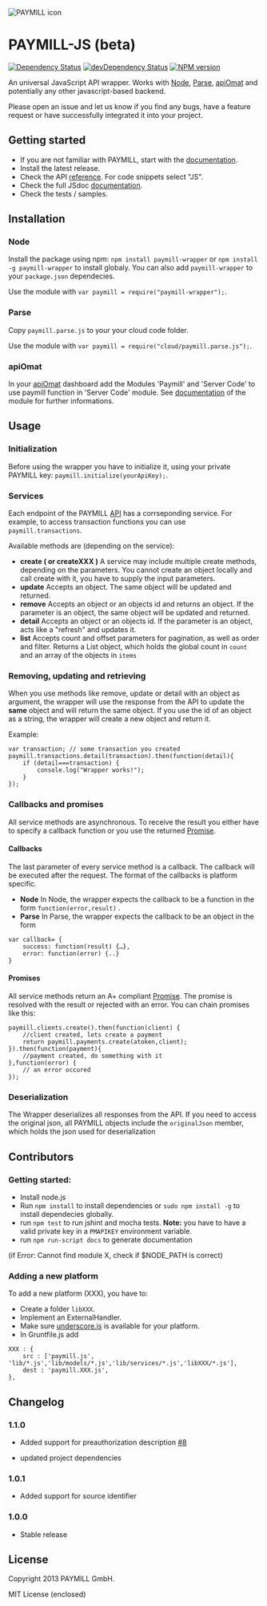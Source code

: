 ![PAYMILL icon](https://static.paymill.com/r/335f99eb3914d517bf392beb1adaf7cccef786b6/img/logo-download_Light.png)
# PAYMILL-JS (beta)

[![Dependency Status](https://david-dm.org/paymill/paymill-js.png)](https://david-dm.org/paymill/paymill-js)
[![devDependency Status](https://david-dm.org/paymill/paymill-js/dev-status.png)](https://david-dm.org/paymill/paymill-js#info=devDependencies)
[![NPM version](https://badge.fury.io/js/paymill-wrapper.png)](http://badge.fury.io/js/paymill-wrapper)
<!--
[![Build Status](https://travis-ci.org/paymill/paymill-js.png?branch=master)](https://travis-ci.org/paymill/paymill-js)
[![NPM version](https://badge.fury.io/js/paymill.node.js.png)](http://badge.fury.io/js/paymill-wrapper)
-->
An universal JavaScript API wrapper. Works with [Node](http://nodejs.org/), [Parse](http://www.parse.com), [apiOmat](http://www.apiomat.com) and potentially any other javascript-based backend.

Please open an issue and let us know if you find any bugs, have a feature request or have successfully integrated it into your project.

## Getting started

- If you are not familiar with PAYMILL, start with the [documentation](https://www.paymill.com/en-gb/documentation-3/).
- Install the latest release.
- Check the API [reference](https://www.paymill.com/en-gb/documentation-3/reference/api-reference/). For code snippets select "JS".
- Check the full JSdoc [documentation](http://paymill.github.io/paymill-js/docs/).
- Check the tests / samples.


## Installation
### Node

Install the package using npm: ``npm install paymill-wrapper`` or ``npm install -g paymill-wrapper`` to install globaly. You can also add ``paymill-wrapper`` to your ``package.json`` dependecies.

Use the module with ``var paymill = require("paymill-wrapper");``.

### Parse

Copy ``paymill.parse.js`` to your your cloud code folder.

Use the module with ``var paymill = require("cloud/paymill.parse.js");``.

### apiOmat

In your [apiOmat](http://www.apiomat.com) dashboard add the Modules 'Paymill' and 'Server Code' to use paymill function in 'Server Code' module.
See [documentation](http://www.apiomat.com/docs/modules/paymill-module/) of the module for further informations.

## Usage

### Initialization 
Before using the wrapper you have to initialize it, using your private PAYMILL key: ``paymill.initialize(yourApiKey);``.

### Services

Each endpoint of the PAYMILL [API](https://www.paymill.com/en-gb/documentation-3/reference/api-reference/) has a corrseponding service. For example, to access transaction functions you can use ``paymill.transactions``.

Available methods are (depending on the service):

- **create ( or createXXX )**
A service may include multiple create methods, depending on the parameters. You cannot create an object locally and call create with it, you have to supply the input parameters.
- **update** 
Accepts an object. The same object will be updated and returned.
- **remove**
Accepts an object or an objects id and returns an object. If the parameter is an object, the same object will be updated and returned.
- **detail**
Accepts an object or an objects id. If the parameter is an object, acts like a "refresh" and updates it. 
- **list**
Accepts count and offset parameters for pagination, as well as order and filter. Returns a List object, which holds the global count in ``count`` and an array of the objects in 
``items``


### Removing, updating and retrieving

When you use methods like remove, update or detail with an object as argument, the wrapper will use the response from the API to update the **same** object and will return the same object. If you use the id of an object as a string, the wrapper will create a new object and return it.

Example:

```
var transaction; // some transaction you created
paymill.transactions.detail(transaction).then(function(detail){
	if (detail===transaction) {
		console.log("Wrapper works!");
	}
});
```
### Callbacks and promises

All service methods are asynchronous. To receive the result you either have to specify a callback function or you use the returned [Promise](http://promises-aplus.github.io/promises-spec/).
#### Callbacks
The last parameter of every service method is a callback. The callback will be executed after the request. The format of the callbacks is platform specific.

- **Node** 
In Node, the wrapper expects the callback to be a function in the form ``function(error,result)`` .
- **Parse**
In Parse, the wrapper expects the callback to be an object in the form 

```
var callback= {
	success: function(result) {…},
	error: function(error) {..}
}
```
#### Promises
All service methods return an A+ compliant [Promise](http://promises-aplus.github.io/promises-spec/). The promise is resolved with the result or rejected with an error. You can chain promises like this:

```
paymill.clients.create().then(function(client) {
	//client created, lets create a payment
	return paymill.payments.create(atoken,client);
}).then(function(payment){
	//payment created, do something with it
},function(error) {
	// an error occured
});
```

### Deserialization
The Wrapper deserializes all responses from the API. If you need to access the original json, all PAYMILL objects include the ``originalJson`` member, which holds the json used for deserialization


## Contributors
### Getting started:

- Install node.js
- Run ``npm install`` to install dependencies or ``sudo npm install -g`` to install dependecies globally.
- run ``npm test`` to run jshint and mocha tests. **Note:** you have to have a valid private key in a ``PMAPIKEY`` environment variable.
- run ``npm run-script docs`` to generate documentation

(if Error: Cannot find module X, check if $NODE_PATH is correct)

### Adding a new platform
To add a new platform (XXX), you have to:

- Create a folder ``libXXX``. 
- Implement an ExternalHandler. 
- Make sure [underscore.js](http://underscorejs.org/) is available for your platform.
- In Gruntfile.js add 

```
XXX : {
	src : ['paymill.js', 'lib/*.js','lib/models/*.js','lib/services/*.js','libXXX/*.js'],
	dest : 'paymill.XXX.js',
},
```

## Changelog

### 1.1.0
+ Added support for preauthorization description [#8](https://github.com/paymill/paymill-js/issues/8)
* updated project dependencies

### 1.0.1
+ Added support for source identifier

### 1.0.0
* Stable release

## License

Copyright 2013 PAYMILL GmbH.

MIT License (enclosed)

